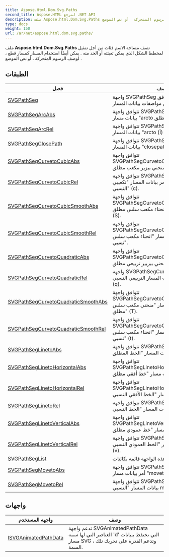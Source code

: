 ```yaml
---
title: Aspose.Html.Dom.Svg.Paths
second_title: Aspose.HTML لمرجع .NET API
description: ملف Aspose.html.Dom.Svg.Paths تصف مساحة الاسم فئات من أجل تمثيل لمخطط الشكل الذي يمكن تعبئته أو الحد منه . يمكن أيضًا استخدام المسار كمسار قطع  لوصف الرسوم المتحركة  أو نص الموضع .
type: docs
weight: 150
url: /ar/net/aspose.html.dom.svg.paths/
---
```

ملف **Aspose.html.Dom.Svg.Paths** تصف مساحة الاسم فئات من أجل تمثيل لمخطط الشكل الذي يمكن تعبئته أو الحد منه . يمكن أيضًا استخدام المسار كمسار قطع ، لوصف الرسوم المتحركة ، أو نص الموضع .

## الطبقات

| فصل | وصف |
| --- | --- |
| [SVGPathSeg](./svgpathseg/) | واجهة SVGPathSeg هي واجهة أساسية تتوافق مع أمر واحد ضمن مواصفات بيانات المسار. |
| [SVGPathSegArcAbs](./svgpathsegarcabs/) | تتوافق واجهة SVGPathSegArcAbs مع أمر بيانات مسار "arcto المطلق" (A). |
| [SVGPathSegArcRel](./svgpathsegarcrel/) | تتوافق واجهة SVGPathSegArcRel مع أمر بيانات المسار "arcto النسبي" (أ). |
| [SVGPathSegClosePath](./svgpathsegclosepath/) | تتوافق واجهة SVGPathSegClosePath مع أمر بيانات المسار "closepath" (z). |
| [SVGPathSegCurvetoCubicAbs](./svgpathsegcurvetocubicabs/) | تتوافق واجهة SVGPathSegCurvetoCubicAbs مع أمر بيانات مسار "منحني بيزير مكعب مطلق" (C). |
| [SVGPathSegCurvetoCubicRel](./svgpathsegcurvetocubicrel/) | تتوافق واجهة SVGPathSegCurvetoCubicRel مع أمر بيانات المسار "تكعيبي Bézier curveto النسبي" (c). |
| [SVGPathSegCurvetoCubicSmoothAbs](./svgpathsegcurvetocubicsmoothabs/) | تتوافق واجهة SVGPathSegCurvetoCubicSmoothAbs مع أمر بيانات مسار "انحناء مكعب سلس مطلق" (S). |
| [SVGPathSegCurvetoCubicSmoothRel](./svgpathsegcurvetocubicsmoothrel/) | تتوافق واجهة SVGPathSegCurvetoCubicSmoothRel مع أمر (أوامر) بيانات المسار "انحناء مكعب سلس نسبي". |
| [SVGPathSegCurvetoQuadraticAbs](./svgpathsegcurvetoquadraticabs/) | تتوافق واجهة SVGPathSegCurvetoQuadraticAbs مع أمر بيانات مسار "منحني بيزيير تربيعي مطلق" (Q). |
| [SVGPathSegCurvetoQuadraticRel](./svgpathsegcurvetoquadraticrel/) | واجهة SVGPathSegCurvetoQuadraticRel تتوافق مع أمر بيانات المسار التربيعي النسبي (q). |
| [SVGPathSegCurvetoQuadraticSmoothAbs](./svgpathsegcurvetoquadraticsmoothabs/) | تتوافق واجهة SVGPathSegCurvetoQuadraticSmoothAbs مع أمر بيانات المسار "منحني مكعب سلس مطلق" (T). |
| [SVGPathSegCurvetoQuadraticSmoothRel](./svgpathsegcurvetoquadraticsmoothrel/) | تتوافق واجهة SVGPathSegCurvetoQuadraticSmoothRel مع أمر بيانات المسار "انحناء مكعب سلس نسبي" (t). |
| [SVGPathSegLinetoAbs](./svgpathseglinetoabs/) | تتوافق واجهة SVGPathSegLinetoAbs مع أمر بيانات المسار "الخط المطلق" (L). |
| [SVGPathSegLinetoHorizontalAbs](./svgpathseglinetohorizontalabs/) | تتوافق واجهة SVGPathSegLinetoHorizontalAbs مع أمر بيانات مسار "خط أفقي مطلق" (H). |
| [SVGPathSegLinetoHorizontalRel](./svgpathseglinetohorizontalrel/) | تتوافق واجهة SVGPathSegLinetoHorizontalRel مع أمر بيانات المسار "الخط الأفقي النسبي" (h). |
| [SVGPathSegLinetoRel](./svgpathseglinetorel/) | تتوافق واجهة SVGPathSegLinetoRel مع أمر بيانات المسار "الخط النسبي" (l). |
| [SVGPathSegLinetoVerticalAbs](./svgpathseglinetoverticalabs/) | تتوافق واجهة SVGPathSegLinetoVerticalAbs مع أمر بيانات مسار "خط عمودي مطلق" (V). |
| [SVGPathSegLinetoVerticalRel](./svgpathseglinetoverticalrel/) | تتوافق واجهة SVGPathSegLinetoVerticalRel مع أمر بيانات المسار "الخط العمودي النسبي" (v). |
| [SVGPathSegList](./svgpathseglist/) | تحدد هذه الواجهة قائمة بكائنات SVGPathSeg. |
| [SVGPathSegMovetoAbs](./svgpathsegmovetoabs/) | تتوافق واجهة SVGPathSegMovetoAbs مع أمر بيانات مسار "moveto" (M) مطلق. |
| [SVGPathSegMovetoRel](./svgpathsegmovetorel/) | تتوافق واجهة SVGPathSegMovetoRel مع أمر بيانات المسار "النسبي moveto" (m). |
## واجهات

| واجهه المستخدم | وصف |
| --- | --- |
| [ISVGAnimatedPathData](./isvganimatedpathdata/) | تدعم واجهة SVGAnimatedPathData العناصر التي لها سمة 'd' التي تحتفظ ببيانات مسار SVG ، وتدعم القدرة على تحريك تلك السمة. |


